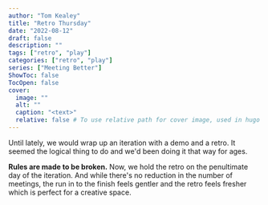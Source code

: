 ```yaml
---
author: "Tom Kealey"
title: "Retro Thursday"
date: "2022-08-12"
draft: false
description: ""
tags: ["retro", "play"]
categories: ["retro", "play"]
series: ["Meeting Better"]
ShowToc: false
TocOpen: false
cover:
  image: ""
  alt: ""
  caption: "<text>"
  relative: false # To use relative path for cover image, used in hugo Page-bundles
---
```


Until lately, we would wrap up an iteration with a demo and a retro. It seemed the logical thing to do and we'd been doing it that way for ages. 

**Rules are made to be broken.** Now, we hold the retro on the penultimate day of the iteration. And while there's no reduction in the number of meetings, the run in to the finish feels gentler and the retro feels fresher which is perfect for a creative space.